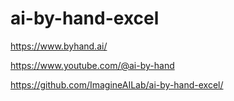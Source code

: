 # ai-by-hand-excel

<https://www.byhand.ai/>

<https://www.youtube.com/@ai-by-hand>

<https://github.com/ImagineAILab/ai-by-hand-excel/>
